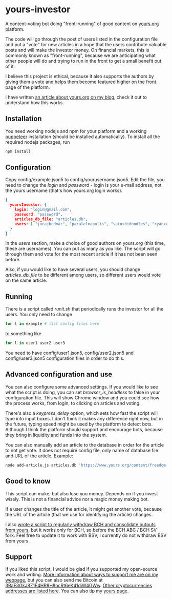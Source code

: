 # yours-investor

A content-voting bot doing "front-running" of good content on [yours.org](https://yours.org/) platform.

The code will go through the post of users listed in the configuration file and put a "vote" for new articles in a hope that the users contribute valuable posts and will make the investor money. On financial markets, this is commonly known as "front-running", because we are anticipating what other people will do and trying to run in the front to get a small benefit out of it.

I believe this project is ethical, because it also supports the authors by giving them a vote and helps them become featured higher on the front page of the platform.

I have written [an article about yours.org on my blog](https://juraj.bednar.io/en/blog-en/2019/02/13/paid-content-networks-how-to-get-rewarded-for-creating-content-a-case-study-of-yours-org-part-1/), check it out to understand how this works.

## Installation

You need working nodejs and npm for your platform and a working [puppeteer](https://github.com/GoogleChrome/puppeteer) installation (should be installed automatically). To install all the required nodejs packages, run

```bash
npm install
```

## Configuration

Copy config/example.json5 to config/yourusername.json5. Edit the file, you need to change the *login* and *password* - login is your e-mail address, not the yours username (that's how yours.org login works).

```json
{
  yoursInvestor: {
    login: "login@gmail.com",
    password: "password",
    articles_db_file: "articles.db",
    users: [ "jurajbednar", "paralelnapolis", "satoshidoodles", "ryanxcharles" ]
  }
}
```

In the *users* section, make a choice of good authors on yours.org (this time, these are usernames). You can put as many as you like. The script will go through them and vote for the most recent article if it has not been seen before.

Also, if you would like to have several users, you should change *articles_db_file* to be different among users, so different users would vote on the same article.

## Running

There is a script called *runit.sh* that periodically runs the investor for all the users. You only need to change

```bash
for l in example # list config files here
```

to something like

```bash
for l in user1 user2 user3
```

You need to have config/user1.json5, config/user2.json5 and config/user3.json5 configuration files in order to do this.

## Advanced configuration and use

You can also configure some advanced settings. If you would like to see what the script is doing, you can set *browser_is_headless* to false in your configuration file. This will show Chrome window and you could see how the process works, from login, to clicking on articles and voting.

There's also a *keypress_delay* option, which sets how fast the script will type into input boxes. I don't think it makes any difference right now, but in the future, typing speed might be used by the platform to detect bots. Although I think the platform should support and encourage bots, because they bring in liquidity and funds into the system.

You can also manually add an article to the database in order for the article to not get vote. It does not require config file, only name of database file and URL of the article. Example:

```bash
node add-article.js articles.db 'https://www.yours.org/content/freedom-flight-028177c3cc8c'
```

## Good to know

This script can make, but also lose you money. Depends on if you invest wisely. This is not a financial advice nor a magic money making bot.

If a user changes the title of the article, it might get another vote, because the URL of the article (that we use for identifying the article) changes.

I also [wrote a script to regularly withdraw BCH and consolidate outputs from yours](https://github.com/jooray/bch-yours-offload), but it works only for BCH, so before the BCH ABC / BCH SV fork. Feel free to update it to work with BSV, I currently do not withdraw BSV from yours.

## Support

If you liked this script, I would be glad if you supported my open-source work and writing. [More information about ways to support me are on my webpage](https://juraj.bednar.io/en/support-me/), but you can also send me Bitcoin at [3BaE3GkJ8Z1F4HR8H8ocRt6eK41diW4GWw](bitcoin:3BaE3GkJ8Z1F4HR8H8ocRt6eK41diW4GWw). [Other cryptocurrencies addresses are listed here](https://juraj.bednar.io/en/support-me/). You can also tip my [yours page](https://www.yours.org/@jurajbednar).

